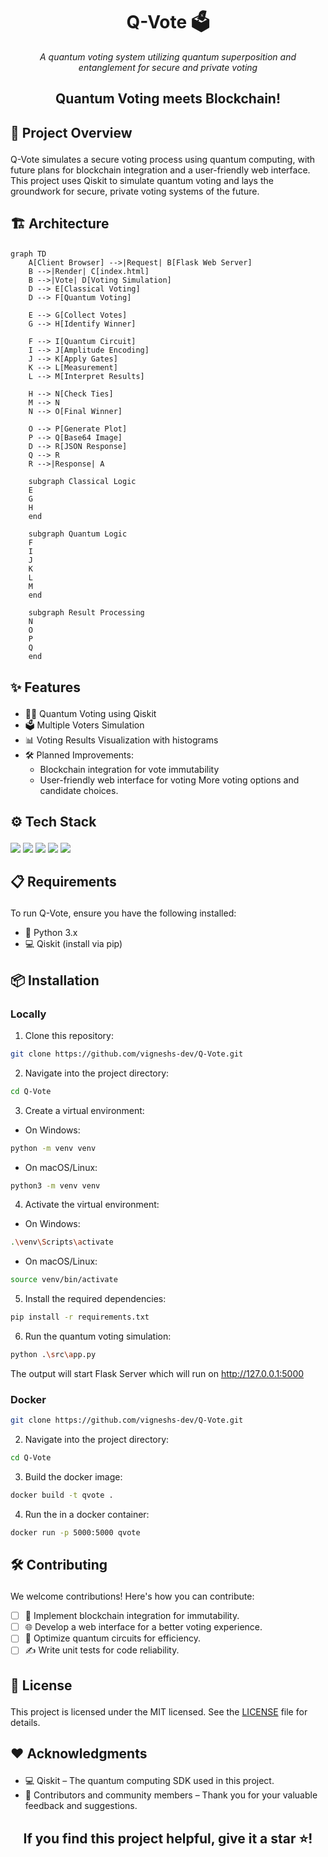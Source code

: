 # <div align="center"> Q-Vote 🗳️ 
<i> </div> <p align="center"> A quantum voting system utilizing quantum superposition and entanglement for secure and private voting</i></b> </p>

## </div> <p align="center"> <b>Quantum Voting meets Blockchain!</b> </p>
## <p align="left">🚀 Project Overview</p>
Q-Vote simulates a secure voting process using quantum computing, with future plans for blockchain integration and a user-friendly web interface. This project uses Qiskit to simulate quantum voting and lays the groundwork for secure, private voting systems of the future.


## <p align="left"> 🏗️ Architecture </p>

```mermaid
graph TD
    A[Client Browser] -->|Request| B[Flask Web Server]
    B -->|Render| C[index.html]
    B -->|Vote| D[Voting Simulation]
    D --> E[Classical Voting]
    D --> F[Quantum Voting]
    
    E --> G[Collect Votes]
    G --> H[Identify Winner]
    
    F --> I[Quantum Circuit]
    I --> J[Amplitude Encoding]
    J --> K[Apply Gates]
    K --> L[Measurement]
    L --> M[Interpret Results]
    
    H --> N[Check Ties]
    M --> N
    N --> O[Final Winner]
    
    O --> P[Generate Plot]
    P --> Q[Base64 Image]
    D --> R[JSON Response]
    Q --> R
    R -->|Response| A
    
    subgraph Classical Logic
    E
    G
    H
    end
    
    subgraph Quantum Logic
    F
    I
    J
    K
    L
    M
    end
    
    subgraph Result Processing
    N
    O
    P
    Q
    end
```

## <p align="left">✨ Features</p>

- 🧑‍🔬 Quantum Voting using Qiskit
- 🗳️ Multiple Voters Simulation
- 📊 Voting Results Visualization with histograms
- 🛠️ Planned Improvements:
    - Blockchain integration for vote immutability
    - User-friendly web interface for voting
More voting options and candidate choices.

## <p align="left">⚙️ Tech Stack</p>
<div align="left">
<a href="https://qiskit.org/"><img src="https://img.shields.io/badge/Qiskit-6929c4?style=for-the-badge&logo=IBM&logoColor=white"></a> <a href="https://www.python.org/"><img src="https://img.shields.io/badge/Python-3776AB?style=for-the-badge&logo=python&logoColor=white"></a> <a href="https://flask.palletsprojects.com/"><img src="https://img.shields.io/badge/-Flask-000000?logo=flask&logoColor=white&style=for-the-badge"></a> <a href="https://www.javascript.com/"><img src="https://img.shields.io/badge/JavaScript-F7DF1E?style=for-the-badge&logo=JavaScript&logoColor=black"></a> <a href="https://nodejs.org/en/"><img src="https://img.shields.io/badge/Node.js-339933?style=for-the-badge&logo=Node.js&logoColor=white"></a>

##  <p align="left">📋 Requirements</p>
To run Q-Vote, ensure you have the following installed:

- 🐍 Python 3.x
- 💻 Qiskit (install via pip)
## <p align="left">📦 Installation</p>
### <p align="left">Locally</p>
1. Clone this repository:

```bash
git clone https://github.com/vigneshs-dev/Q-Vote.git
```
2. Navigate into the project directory:

```bash
cd Q-Vote
```
3. Create a virtual environment:

- On Windows:

```bash
python -m venv venv
```

- On macOS/Linux:

```bash
python3 -m venv venv
```
4. Activate the virtual environment:

- On Windows:

```bash
.\venv\Scripts\activate
```
- On macOS/Linux:

```bash
source venv/bin/activate
```
5. Install the required dependencies:

```bash
pip install -r requirements.txt
```
6. Run the quantum voting simulation:

```bash
python .\src\app.py
```
The output will start Flask Server which will run on http://127.0.0.1:5000

### <p align="left">Docker</p>
```bash
git clone https://github.com/vigneshs-dev/Q-Vote.git
```
2. Navigate into the project directory:

```bash
cd Q-Vote
```

3. Build the docker image:
```bash
docker build -t qvote .
```

4. Run the in a docker container:
```bash
docker run -p 5000:5000 qvote
```

## <p align="left">🛠 Contributing</p>
We welcome contributions! Here's how you can contribute:

- [ ] 🔗 Implement blockchain integration for immutability.
- [ ] 🌐 Develop a web interface for a better voting experience.
- [ ] 🔄 Optimize quantum circuits for efficiency.
- [ ] ✍️ Write unit tests for code reliability.

<!-- ### Steps to Contribute:
1. Fork the repository.

2. Create an issue for new features or bug fixes:

    - Go to the Issues section of the repository.
    - Create a new issue, providing a detailed description of the feature or bug.
    - Ask to be assigned to that issue by commenting on it.
    - Wait for confirmation or assignment of the issue before proceeding.
    - Sync your fork with the upstream repository to ensure you're working with the latest code:

```bash
git remote add upstream https://github.com/ORIGINAL_OWNER/REPOSITORY_NAME.git
git fetch upstream
git checkout main
git merge upstream/main
```
3. Create a new branch for your feature or fix:

```bash
git checkout -b feature-name
```
4. Make your changes and commit them:

```bash
git commit -m "Add some feature"
```
5. Push your branch to your fork:

```bash
git push origin feature-name
```
6. Create a Pull Request (PR):

- Go to your fork on GitHub.
- Click on the Compare & Pull Request button.
- In the PR description, reference the issue you're addressing using the format Closes #ISSUE_NUMBER.
- Ensure the maintainers review your PR and provide any necessary feedback.
 -->




## <p align="left">📄 License</p>
This project is licensed under the MIT licensed. See the [LICENSE](./LICENSE) file for details.

## <p align="left">❤️ Acknowledgments</p>
- 💻 Qiskit – The quantum computing SDK used in this project.
- 🙌 Contributors and community members – Thank you for your valuable feedback and suggestions.
## <div align="center"> <p>If you find this project helpful, give it a star ⭐!</p> </div>